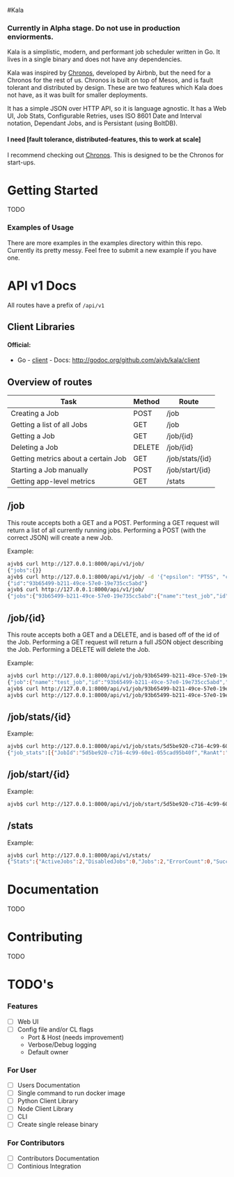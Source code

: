 #Kala

### Currently in Alpha stage. Do not use in production enviorments.

Kala is a simplistic, modern, and performant job scheduler written in Go. It lives in a single binary and does not have any dependencies.

Kala was inspired by [Chronos](https://github.com/airbnb/chronos), developed by Airbnb, but the need for a Chronos for the rest of us. Chronos is built on top of Mesos, and
is fault tolerant and distributed by design. These are two features which Kala does not have, as it was built for smaller deployments.

It has a simple JSON over HTTP API, so it is language agnostic. It has a Web UI, Job Stats, Configurable Retries, uses ISO 8601 Date and Interval
notation, Dependant Jobs, and is Persistant (using BoltDB).

#### I need [fault tolerance, distributed-features, this to work at scale]

I recommend checking out [Chronos](https://github.com/airbnb/chronos). This is designed to be the Chronos for start-ups.

# Getting Started

TODO

### Examples of Usage

There are more examples in the examples directory within this repo. Currently its pretty messy. Feel free to submit a new example if you have one.

# API v1 Docs

All routes have a prefix of `/api/v1`

## Client Libraries

#### Official:
* Go - [client](https://github.com/ajvb/kala/tree/master/client) - Docs: http://godoc.org/github.com/ajvb/kala/client

## Overview of routes

| Task | Method | Route |
| --- | --- | --- |
|Creating a Job | POST | /job |
|Getting a list of all Jobs | GET | /job |
|Getting a Job | GET | /job/{id} |
|Deleting a Job | DELETE | /job/{id} |
|Getting metrics about a certain Job | GET | /job/stats/{id} |
|Starting a Job manually | POST | /job/start/{id} |
|Getting app-level metrics | GET | /stats |

## /job

This route accepts both a GET and a POST. Performing a GET request will return a list of all currently running jobs.
Performing a POST (with the correct JSON) will create a new Job.

Example:
```bash
ajvb$ curl http://127.0.0.1:8000/api/v1/job/
{"jobs":{}}
ajvb$ curl http://127.0.0.1:8000/api/v1/job/ -d '{"epsilon": "PT5S", "command": "bash /home/ajvb/gocode/src/github.com/ajvb/kala/examples/example-kala-commands/example-command.sh", "name": "test_job", "schedule": "R2/2015-06-04T19:25:16.828696-07:00/PT10S"}'
{"id":"93b65499-b211-49ce-57e0-19e735cc5abd"}
ajvb$ curl http://127.0.0.1:8000/api/v1/job/
{"jobs":{"93b65499-b211-49ce-57e0-19e735cc5abd":{"name":"test_job","id":"93b65499-b211-49ce-57e0-19e735cc5abd","command":"bash /home/ajvb/gocode/src/github.com/ajvb/kala/examples/example-kala-commands/example-command.sh","owner":"","disabled":false,"dependent_jobs":null,"parent_jobs":null,"schedule":"R2/2015-06-04T19:25:16.828696-07:00/PT10S","retries":0,"epsilon":"PT5S","success_count":0,"last_success":"0001-01-01T00:00:00Z","error_count":0,"last_error":"0001-01-01T00:00:00Z","last_attempted_run":"0001-01-01T00:00:00Z","next_run_at":"2015-06-04T19:25:16.828794572-07:00"}}}
```

## /job/{id}

This route accepts both a GET and a DELETE, and is based off of the id of the Job. Performing a GET request will return a full JSON object describing the Job.
Performing a DELETE will delete the Job.

Example:
```bash
ajvb$ curl http://127.0.0.1:8000/api/v1/job/93b65499-b211-49ce-57e0-19e735cc5abd
{"job":{"name":"test_job","id":"93b65499-b211-49ce-57e0-19e735cc5abd","command":"bash /home/ajvb/gocode/src/github.com/ajvb/kala/examples/example-kala-commands/example-command.sh","owner":"","disabled":false,"dependent_jobs":null,"parent_jobs":null,"schedule":"R2/2015-06-04T19:25:16.828696-07:00/PT10S","retries":0,"epsilon":"PT5S","success_count":0,"last_success":"0001-01-01T00:00:00Z","error_count":0,"last_error":"0001-01-01T00:00:00Z","last_attempted_run":"0001-01-01T00:00:00Z","next_run_at":"2015-06-04T19:25:16.828737931-07:00"}}
ajvb$ curl http://127.0.0.1:8000/api/v1/job/93b65499-b211-49ce-57e0-19e735cc5abd -X DELETE
ajvb$ curl http://127.0.0.1:8000/api/v1/job/93b65499-b211-49ce-57e0-19e735cc5abd
```

## /job/stats/{id}

Example:
```bash
ajvb$ curl http://127.0.0.1:8000/api/v1/job/stats/5d5be920-c716-4c99-60e1-055cad95b40f/
{"job_stats":[{"JobId":"5d5be920-c716-4c99-60e1-055cad95b40f","RanAt":"2015-06-03T20:01:53.232919459-07:00","NumberOfRetries":0,"Success":true,"ExecutionDuration":4529133}]}
```

## /job/start/{id}

Example:
```bash
ajvb$ curl http://127.0.0.1:8000/api/v1/job/start/5d5be920-c716-4c99-60e1-055cad95b40f/ -X POST
```

## /stats

Example:
```bash
ajvb$ curl http://127.0.0.1:8000/api/v1/stats/
{"Stats":{"ActiveJobs":2,"DisabledJobs":0,"Jobs":2,"ErrorCount":0,"SuccessCount":0,"NextRunAt":"2015-06-04T19:25:16.82873873-07:00","LastAttemptedRun":"0001-01-01T00:00:00Z","CreatedAt":"2015-06-03T19:58:21.433668791-07:00"}}
```

# Documentation

TODO

# Contributing

TODO

# TODO's

### Features
- [ ] Web UI
- [ ] Config file and/or CL flags
    - Port & Host (needs improvement)
    - Verbose/Debug logging
    - Default owner

### For User
- [ ] Users Documentation
- [ ] Single command to run docker image
- [ ] Python Client Library
- [ ] Node Client Library
- [ ] CLI
- [ ] Create single release binary

### For Contributors
- [ ] Contributors Documentation
- [ ] Continious Integration
